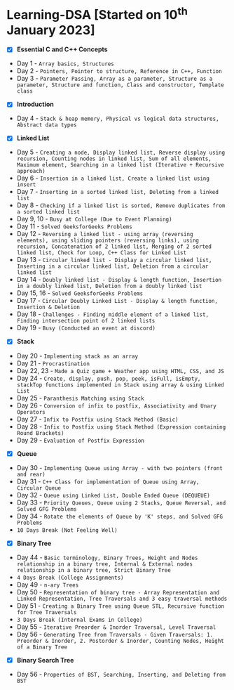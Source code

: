 # Learning-DSA [Started on 10<sup>th</sup> January 2023]
- [X] **Essential C and C++ Concepts**
- Day 1 - ```Array basics, Structures```
- Day 2 - ```Pointers, Pointer to structure, Reference in C++, Function```
- Day 3 - ```Parameter Passing, Array as a parameter, Structure as a parameter, Structure and function, Class and constructor, Template class```
- [X] **Introduction**
- Day 4 - ```Stack & heap memory, Physical vs logical data structures, Abstract data types```
- [X] **Linked List**
- Day 5 - ```Creating a node, Display linked list, Reverse display using recursion, Counting nodes in linked list, Sum of all elements, Maximum element, Searching in a linked list (Iterative + Recursive approach)```
- Day 6 - ```Insertion in a linked list, Create a linked list using insert```
- Day 7 - ```Inserting in a sorted linked list, Deleting from a linked list```
- Day 8 - ```Checking if a linked list is sorted, Remove duplicates from a sorted linked list```
- Day 9, 10 - ```Busy at College (Due to Event Planning)```
- Day 11 - ```Solved GeeksforGeeks Problems```
- Day 12 - ```Reversing a linked list - using array (reversing elements), using sliding pointers (reversing links), using recursion, Concatenation of 2 linked list, Merging of 2 sorted linked list, Check for Loop, C++ Class for Linked List```
- Day 13 - ```Circular linked list - Display a circular linked list, Inserting in a circular linked list, Deletion from a circular linked list```
- Day 14 - ```Doubly linked list - Display & length function, Insertion in a doubly linked list, Deletion from a doubly linked list```
- Day 15, 16 - ```Solved GeeksforGeeks Problems```
- Day 17 - ```Circular Doubly Linked List - Display & length function, Insertion & Deletion```
- Day 18 - ```Challenges - Finding middle element of a linked list, Finding intersection point of 2 linked lists```
- Day 19 - ```Busy (Conducted an event at discord) ```
- [X] **Stack**
- Day 20 - ```Implementing stack as an array```
- Day 21 - ```Procrastination```
- Day 22, 23 - ```Made a Quiz game + Weather app using HTML, CSS, and JS```
- Day 24 - ```Create, display, push, pop, peek, isFull, isEmpty, stackTop functions implemented in Stack using array & using Linked List``` 
- Day 25 - ```Paranthesis Matching using Stack```
- Day 26 - ```Conversion of infix to postfix, Associativity and Unary Operators```
- Day 27 - ```Infix to Postfix using Stack Method (Basic)```
- Day 28 - ```Infix to Postfix using Stack Method (Expression containing Round Brackets)```
- Day 29 - ```Evaluation of Postfix Expression```
- [X] **Queue**
- Day 30 - ```Implementing Queue using Array - with two pointers (front and rear)```
- Day 31 - ```C++ Class for implementation of Queue using Array, Circular Queue```
- Day 32 - ```Queue using Linked List, Double Ended Queue (DEQUEUE)```
- Day 33 - ```Priority Queues, Queue using 2 Stacks, Queue Reversal, and Solved GFG Problems```
- Day 34 - ```Rotate the elements of Queue by 'K' steps, and Solved GFG Problems```
- ```10 Days Break (Not Feeling Well)```
- [X] **Binary Tree**
- Day 44 - ```Basic terminology, Binary Trees, Height and Nodes relationship in a binary tree, Internal & External nodes relationship in a binary tree, Strict Binary Tree```
- ```4 Days Break (College Assignments)```
- Day 49 - ```n-ary Trees```
- Day 50 - ```Representation of binary tree - Array Representation and Linked Representation, Tree Traversals and 3 easy traversal methods```
- Day 51 - ```Creating a Binary Tree using Queue STL, Recursive function for Tree Traversals```
- ```3 Days Break (Internal Exams in College)```
- Day 55 - ```Iterative Preorder & Inorder Traversal, Level Traversal```
- Day 56 - ```Generating Tree from Traversals - Given Traversals: 1. Preorder & Inorder, 2. Postorder & Inorder, Counting Nodes, Height of a Binary Tree```
- [X] **Binary Search Tree**
- Day 56 - ```Properties of BST, Searching, Inserting, and Deleting from BST``` 
